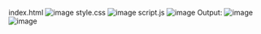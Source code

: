 index.html
![image](https://github.com/Bhumikachauhan26/Todo-List/assets/159519180/f9515205-deab-46dd-bf72-60999a79844b)
style.css
![image](https://github.com/Bhumikachauhan26/Todo-List/assets/159519180/9b9f786c-df72-48da-abb9-003bf17285bd)
script.js
![image](https://github.com/Bhumikachauhan26/Todo-List/assets/159519180/d5591696-8d6e-4505-8b84-f8731ae957f0)
Output:
![image](https://github.com/Bhumikachauhan26/Todo-List/assets/159519180/b34e9df5-8119-446f-95aa-40d0ec00aec5)
![image](https://github.com/Bhumikachauhan26/Todo-List/assets/159519180/38458107-3506-46eb-af16-2840da9e1ced)
